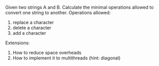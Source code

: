 Given two strings A and B. Calculate the minimal operations allowed to convert one string to another.
Operations allowed: 

1. replace a character
2. delete a character
3. add a character


Extensions:

1. How to reduce space overheads
2. How to implement it to multithreads (hint: diagonal)
